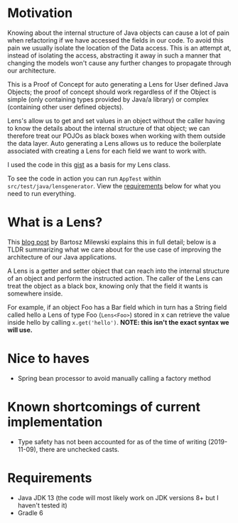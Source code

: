 # Motivation

Knowing about the internal structure of Java objects can cause a lot of pain when refactoring
if we have accessed the fields in our code. To avoid this pain we usually isolate the location
of the Data access. This is an attempt at, instead of isolating the access, abstracting it
away in such a manner that changing the models won't cause any further changes to propagate
through our architecture.

This is a Proof of Concept for auto generating a Lens for User defined Java Objects;
the proof of concept should work regardless of if the Object is simple (only containing
types provided by Java/a library) or complex (containing other user defined objects).

Lens's allow us to get and set values in an object without the caller having to know the
details about the internal structure of that object; we can therefore treat our POJOs as
black boxes when working with them outside the data layer. Auto generating a Lens 
allows us to reduce the boilerplate associated with creating a Lens for each field we 
want to work with.

I used the code in this [gist](https://gist.github.com/mathieuancelin/bb30a104c17037e34f0b) as
a basis for my Lens class.

To see the code in action you can run `AppTest` within `src/test/java/lensgenerator`. View
the [requirements](#Requirements) below for what you need to run everything.

# What is a Lens?

This [blog post](https://bartoszmilewski.com/category/lens/) by Bartosz Milewski explains
this in full detail; below is a TLDR summarizing what we care about for the use case
of improving the architecture of our Java applications.

A Lens is a getter and setter object that can reach into the internal structure of an
object and perform the instructed action. The caller of the Lens can treat the object
as a black box, knowing only that the field it wants is somewhere inside. 

For example, if an object Foo has a Bar field which in turn has a String field called hello
a Lens of type Foo (`Lens<Foo>`) stored in x can retrieve the value inside hello by calling
`x.get('hello')`. __NOTE: this isn't the exact syntax we will use.__  

# Nice to haves

- Spring bean processor to avoid manually calling a factory method

# Known shortcomings of current implementation

- Type safety has not been accounted for as of the time of writing (2019-11-09), there are
unchecked casts.

# Requirements

- Java JDK 13 (the code will most likely work on JDK versions 8+ but I haven't tested it)
- Gradle 6